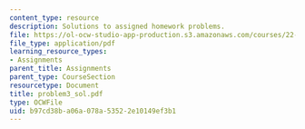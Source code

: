 ```yaml
---
content_type: resource
description: Solutions to assigned homework problems.
file: https://ol-ocw-studio-app-production.s3.amazonaws.com/courses/22-314j-structural-mechanics-in-nuclear-power-technology-fall-2006/b97cd38ba06a078a53522e10149ef3b1_problem3_sol.pdf
file_type: application/pdf
learning_resource_types:
- Assignments
parent_title: Assignments
parent_type: CourseSection
resourcetype: Document
title: problem3_sol.pdf
type: OCWFile
uid: b97cd38b-a06a-078a-5352-2e10149ef3b1
---
```

